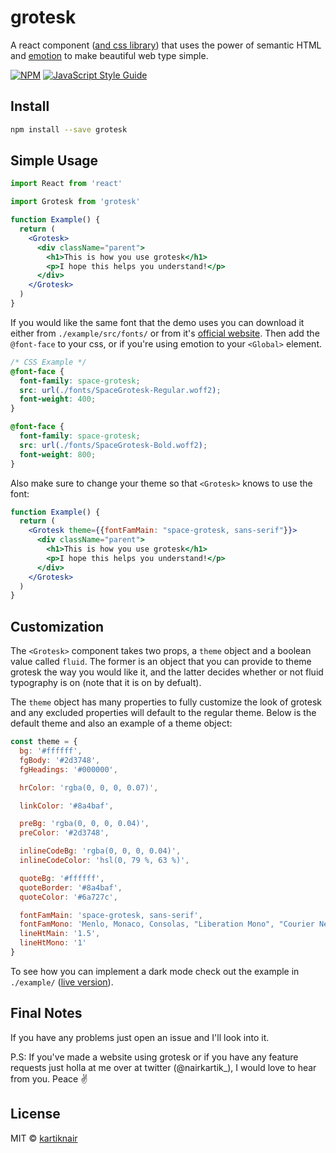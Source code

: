 # grotesk

A react component ([and css library](https://github.com/kartiknair/grotesk-css)) that uses the power of semantic HTML and [emotion](https://emotion.sh) to make beautiful web type simple.

[![NPM](https://img.shields.io/npm/v/grotesk.svg)](https://www.npmjs.com/package/grotesk) [![JavaScript Style Guide](https://img.shields.io/badge/code_style-standard-brightgreen.svg)](https://standardjs.com)

## Install

```bash
npm install --save grotesk
```

## Simple Usage

```jsx
import React from 'react'

import Grotesk from 'grotesk'

function Example() {
  return (
    <Grotesk>
      <div className="parent">
        <h1>This is how you use grotesk</h1>
        <p>I hope this helps you understand!</p>
      </div>
    </Grotesk>
  )
}
```
If you would like the same font that the demo uses you can download it either from `./example/src/fonts/` or from it's [official website](https://fonts.floriankarsten.com/space-grotesk). Then add the `@font-face` to your css, or if you're using emotion to your `<Global>` element.

```css
/* CSS Example */
@font-face {
  font-family: space-grotesk;
  src: url(./fonts/SpaceGrotesk-Regular.woff2);
  font-weight: 400;
}

@font-face {
  font-family: space-grotesk;
  src: url(./fonts/SpaceGrotesk-Bold.woff2);
  font-weight: 800;
}
```

Also make sure to change your theme so that `<Grotesk>` knows to use the font:

```jsx
function Example() {
  return (
    <Grotesk theme={{fontFamMain: "space-grotesk, sans-serif"}}>
      <div className="parent">
        <h1>This is how you use grotesk</h1>
        <p>I hope this helps you understand!</p>
      </div>
    </Grotesk>
  )
}
```

## Customization

The `<Grotesk>` component takes two props, a `theme` object and a boolean value called `fluid`. The former is an object that you can provide to theme grotesk the way you would like it, and the latter decides whether or not fluid typography is on (note that it is on by defualt).

The `theme` object has many properties to fully customize the look of grotesk and any excluded properties will default to the regular theme. Below is the default theme and also an example of a theme object:

```js
const theme = {
  bg: '#ffffff',
  fgBody: '#2d3748',
  fgHeadings: '#000000',

  hrColor: 'rgba(0, 0, 0, 0.07)',

  linkColor: '#8a4baf',

  preBg: 'rgba(0, 0, 0, 0.04)',
  preColor: '#2d3748',

  inlineCodeBg: 'rgba(0, 0, 0, 0.04)',
  inlineCodeColor: 'hsl(0, 79 %, 63 %)',

  quoteBg: '#ffffff',
  quoteBorder: '#8a4baf',
  quoteColor: '#6a727c',

  fontFamMain: 'space-grotesk, sans-serif',
  fontFamMono: 'Menlo, Monaco, Consolas, "Liberation Mono", "Courier New" monospace',
  lineHtMain: '1.5',
  lineHtMono: '1'
}
```

To see how you can implement a dark mode check out the example in `./example/` ([live version](https://grotesk.now.sh)).

## Final Notes

If you have any problems just open an issue and I'll look into it.

P.S: If you've made a website using grotesk or if you have any feature requests just holla at me over at twitter (@nairkartik\_), I would love to hear from you. Peace :v:

## License

MIT © [kartiknair](https://github.com/kartiknair)
